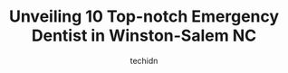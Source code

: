 ---
layout: ampstory
image: https://i0.wp.com/www.depkes.org/wp-content/uploads/2023/06/emergency-dentist-0-in-winston-salem-nc-1685823551.jpeg?resize=640,853
author: techidn
featured: false
description: Discover the impressive array of Emergency Dentist options in Winston-Salem NC, where you can find 10 of the largest Emergency Dentist establishments in the area. From renowned classics to h
title: Unveiling 10 Top-notch Emergency Dentist in Winston-Salem NC
cover:
   title: Unveiling 10 Top-notch Emergency Dentist in Winston-Salem NC
   subtitle: Rickpate
   background: https://www.depkes.org/wp-content/uploads/2023/06/emergency-dentist-0-in-winston-salem-nc-1685823551.jpeg

pages: 
 - layout: thirds
   top: <h1>#1 Jeffrey J. Tibbs DDS PA</h1>
   bottom: "<p>If I could give 10 stars I would. I was in search of a new dentist, since my former dentist retired. What an AWESOME and professional staff at Dr. Jeffery Tibbs practice.</p>"
   background: https://www.depkes.org/wp-content/uploads/2023/06/emergency-dentist-1-in-winston-salem-nc-1685823551.jpeg
   backgroundblur: true
 - layout: thirds
   top: <h1>#2 Ideal Dental Winston-Salem</h1>
   bottom: "<p>My experience at Ideal Dental was so top-notch that I have to leave a review. I have not been to the dentist in a very long time and have a very big fear of pain. Knowing</p>"
   background: https://www.depkes.org/wp-content/uploads/2023/06/emergency-dentist-2-in-winston-salem-nc-1685823551.jpeg
   cta:
      link: https://www.depkes.org/blog/unveiling-10-top-notch-emergency-dentist-in-winston-salem-nc/
      text: Unveiling 10 Top-notch Emergency Dentist in Winston-Salem NC
 - layout: thirds
   top: <h1>#3 Loveland Dental Group</h1>
   bottom: "<p>4622 Country Club Rd STE 280, Winston-Salem, NC 27104, United States</p>"
   background: https://www.depkes.org/wp-content/uploads/2023/06/emergency-dentist-3-in-winston-salem-nc-1685823552.jpeg
   cta:
      link: https://www.depkes.org/blog/unveiling-10-top-notch-emergency-dentist-in-winston-salem-nc/
      text: Unveiling 10 Top-notch Emergency Dentist in Winston-Salem NC
 - layout: thirds
   top: <h1>#4 Dental Center of the Carolinas</h1>
   bottom: "<p>4550 Country Club Rd, Winston-Salem, NC 27104, United States</p>"
   background: https://images.unsplash.com/photo-1484589065579-248aad0d8b13?ixlib=rb-4.0.3&ixid=MnwxMjA3fDB8MHxwaG90by1wYWdlfHx8fGVufDB8fHx8&auto=format&fit=crop&w=640&h=853&q=80
   cta:
      link: https://www.depkes.org/blog/unveiling-10-top-notch-emergency-dentist-in-winston-salem-nc/
      text: Unveiling 10 Top-notch Emergency Dentist in Winston-Salem NC
 - layout: thirds
   top: <h1>#5 Benton and Nelson Family and Sedation Dentistry</h1>
   bottom: "<p>3066 Trenwest Dr, Winston-Salem, NC 27103, United States</p>"
   background: https://images.unsplash.com/photo-1599422314077-f4dfdaa4cd09?ixlib=rb-4.0.3&ixid=MnwxMjA3fDB8MHxwaG90by1wYWdlfHx8fGVufDB8fHx8&auto=format&fit=crop&w=640&h=853&q=80
   cta:
      link: https://www.depkes.org/blog/unveiling-10-top-notch-emergency-dentist-in-winston-salem-nc/
      text: Unveiling 10 Top-notch Emergency Dentist in Winston-Salem NC
 - layout: thirds
   top: <h1>#6 Riccobene Associates Family Dentistry</h1>
   bottom: "<p>201 Charlois Blvd, Winston-Salem, NC 27103, United States</p>"
   background: https://images.unsplash.com/photo-1518640467707-6811f4a6ab73?ixlib=rb-4.0.3&ixid=MnwxMjA3fDB8MHxwaG90by1wYWdlfHx8fGVufDB8fHx8&auto=format&fit=crop&w=640&h=853&q=80
   cta:
      link: https://www.depkes.org/blog/unveiling-10-top-notch-emergency-dentist-in-winston-salem-nc/
      text: Unveiling 10 Top-notch Emergency Dentist in Winston-Salem NC
 - layout: thirds
   top: <h1>#7 Matthew Keider DDS</h1>
   bottom: "<p>3610 Westgate Center Cir, Winston-Salem, NC 27103, United States</p>"
   background: https://images.unsplash.com/photo-1564951434112-64d74cc2a2d7?ixlib=rb-4.0.3&ixid=MnwxMjA3fDB8MHxwaG90by1wYWdlfHx8fGVufDB8fHx8&auto=format&fit=crop&w=640&h=853&q=80
   cta:
      link: https://www.depkes.org/blog/unveiling-10-top-notch-emergency-dentist-in-winston-salem-nc/
      text: Unveiling 10 Top-notch Emergency Dentist in Winston-Salem NC
 - layout: thirds
   middle: Continue reading...
   background: https://images.unsplash.com/photo-1567095761054-7a02e69e5c43?ixlib=rb-4.0.3&ixid=MnwxMjA3fDB8MHxwaG90by1wYWdlfHx8fGVufDB8fHx8&auto=format&fit=crop&w=640&h=853&q=80
   cta:
      link: https://www.depkes.org/blog/unveiling-10-top-notch-emergency-dentist-in-winston-salem-nc/
      text: Unveiling 10 Top-notch Emergency Dentist in Winston-Salem NC
      
---